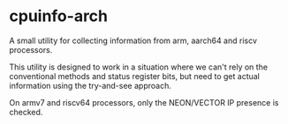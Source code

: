 # cpuinfo-arch
A small utility for collecting information from arm, aarch64 and riscv processors.

This utility is designed to work in a situation where we can't rely on the conventional methods and status register bits, but need to get actual information using the try-and-see approach.

On armv7 and riscv64 processors, only the NEON/VECTOR IP presence is checked.
